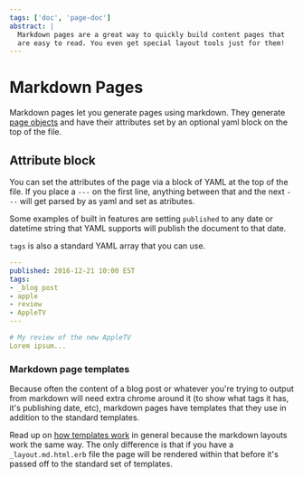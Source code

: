 ```yaml
---
tags: ['doc', 'page-doc']
abstract: |
  Markdown pages are a great way to quickly build content pages that
  are easy to read. You even get special layout tools just for them!
---
```


# Markdown Pages

Markdown pages let you generate pages using markdown. They generate [page objects](/docs/page-object)
and have their attributes set by an optional yaml block on the top of the file.

## Attribute block

You can set the attributes of the page via a block of YAML at the top of the file. If you place a
`---` on the first line, anything between that and the next `---` will get parsed by as yaml and
set as atributes.

Some examples of built in features are setting `published` to any date or datetime string that YAML
supports will publish the document to that date.

`tags` is also a standard YAML array that you can use.

```yaml
---
published: 2016-12-21 10:00 EST
tags:
- _blog post
- apple
- review
- AppleTV
---

# My review of the new AppleTV
Lorem ipsum...
```

### Markdown page templates

Because often the content of a blog post or whatever you're trying to output from markdown
will need extra chrome around it (to show what tags it has, it's publishing date, etc),
markdown pages have templates that they use in addition to the standard templates.

Read up on [how templates work](/docs/templates) in general because the markdown layouts work the same
way. The only difference is that if you have a `_layout.md.html.erb` file the page will be rendered
within that before it's passed off to the standard set of templates.
